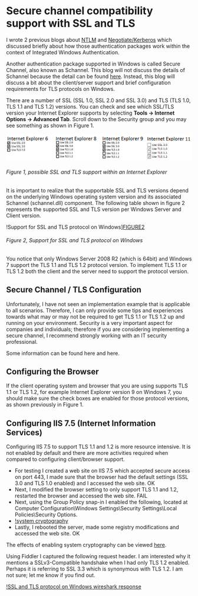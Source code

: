 # Secure channel compatibility support with SSL and TLS

I wrote 2 previous blogs about [NTLM][LINK1] and [Negotiate/Kerberos][LINK2] which discussed briefly about how those authentication packages work within the context of Integrated Windows Authentication.

Another authentication package supported in Windows is called Secure Channel, also known as Schannel.  This blog will not discuss the details of Schannel because the detail can be found [here][LINK3].  Instead, this blog will discuss a bit about the client/server support and brief configuration requirements for TLS protocols on Windows.

There are a number of SSL (SSL 1.0, SSL 2.0 and SSL 3.0) and TLS (TLS 1.0, TLS 1.1 and TLS 1.2) versions.  You can check and see which SSL/TLS version your Internet Explorer supports by selecting **Tools -> Internet Options -> Advanced Tab**.  Scroll down to the Security group and you may see something as shown in Figure 1.

![possible SSL and TLS support within an Internet Explorer][FIGURE1]
###### Figure 1, possible SSL and TLS support within an Internet Explorer

It is important to realize that the supportable SSL and TLS versions depend on the underlying Windows operating system version and its associated Schannel (schannel.dll) component.  The following table shown in figure 2 represents the supported SSL and TLS version per Windows Server and Client version.

!Support for SSL and TLS protocol on Windows][FIGURE2]
###### Figure 2, Support for SSL and TLS protocol on Windows 

You notice that only Windows Server 2008 R2 (which is 64bit) and Windows 7 support the TLS 1.1 and TLS 1.2 protocol version.  To implement TLS 1.1 or TLS 1.2 both the client and the server need to support the protocol version.

## Secure Channel / TLS Configuration 

Unfortunately, I have not seen an implementation example that is applicable to all scenarios.  Therefore, I can only provide some tips and experiences towards what may or may not be required to get TLS 1.1 or TLS 1.2 up and running on your environment.  Security is a very important aspect for companies and individuals; therefore if you are considering implementing a secure channel, I recommend strongly working with an IT security professional.

Some information can be found here and here.

## Configuring the Browser

If the client operating system and browser that you are using supports TLS 1.1 or TLS 1.2, for example Internet Explorer version 9 on Windows 7, you should make sure the check boxes are enabled for those protocol versions, as shown previously in Figure 1.

## Configuring IIS 7.5 (Internet Information Services)

Configuring IIS 7.5 to support TLS 1.1 and 1.2 is more resource intensive.  It is not enabled by default and there are more activities required when compared to configuring client/browser support.

+ For testing I created a web site on IIS 7.5 which accepted secure access on port 443, I made sure that the browser had the default settings (SSL 3.0 and TLS 1.0 enabled) and I accessed the web site.  OK
+ Next, I modified the browser setting to only support TLS 1.1 and 1.2, restarted the browser and accessed the web site.  FAIL
+ Next, using the Group Policy snap-in I enabled the following, located at Computer Configuration\Windows Settings\Security Settings\Local Policies\Security Options.
+ [!system cryptography][FIGURE3]
+ Lastly, I rebooted the server, made some registry modifications and accessed the web site.  OK

The effects of enabling system cryptography can be viewed [here][LINK4].

Using Fiddler I captured the following request header.  I am interested why it mentions a SSLv3-Compatible handshake when I had only TLS 1.2 enabled.  Perhaps it is referring to SSL 3.3 which is synonymous with TLS 1.2.  I am not sure; let me know if you find out.

[!SSL and TLS protocol on Windows wireshark response][FIGURE4]

[FIGURE1]: ../images/msdn-0018.png "Figure 1, possible SSL and TLS support within an Internet Explorer"
[FIGURE2]: ../images/msdn-0019.png "Figure 2, Support for SSL and TLS protocol on Windows"
[FIGURE3]: ../images/msdn-0020.png "Figure 3, system cryptography"
[FIGURE4]: ../images/msdn-0021.png "Figure 4, system cryptography"

[LINK1]: 2011-08-integrated-windows-authentication-with-ntlm.md
[LINK2]: 2011-08-integrated-windows-authentication-with-negotiate.md
[LINK3]: http://msdn.microsoft.com/en-us/library/windows/desktop/aa380123(v=VS.85).aspx
[LINK4]: http://support.microsoft.com/kb/811833
